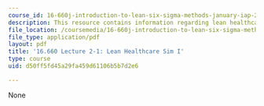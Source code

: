 ```yaml
---
course_id: 16-660j-introduction-to-lean-six-sigma-methods-january-iap-2012
description: This resource contains information regarding lean healthcare sim I.
file_location: /coursemedia/16-660j-introduction-to-lean-six-sigma-methods-january-iap-2012/d50ff5fd45a29fa459d61106b5b7d2e6_MIT16_660JIAP12_2-1H.pdf
file_type: application/pdf
layout: pdf
title: '16.660 Lecture 2-1: Lean Healthcare Sim I'
type: course
uid: d50ff5fd45a29fa459d61106b5b7d2e6

---
```

None